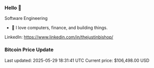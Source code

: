 ### Hello 🤙  

Software Engineering

- 🔭 I love computers, finance, and building things.
  
LinkedIn: https://www.linkedin.com/in/thejustinbishop/  





























































































































































































































































































































































































































































































































### Bitcoin Price Update
Last updated: 2025-05-29 18:31:41 UTC
Current price: $106,498.00 USD
